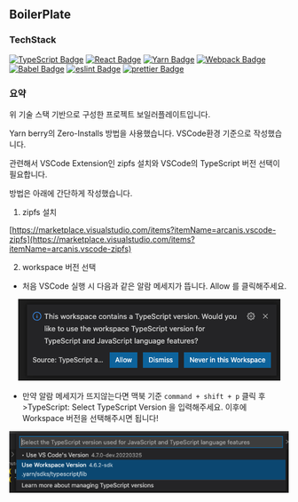 ## BoilerPlate

### TechStack

[![TypeScript Badge](https://img.shields.io/badge/Typescript-235A97?style=flat-square&logo=Typescript&logoColor=white)](https://www.typescriptlang.org/)
[![React Badge](https://img.shields.io/badge/React-61DAFB?style=flat-square&logo=React&logoColor=white)](https://reactjs.org/)
[![Yarn Badge](https://img.shields.io/badge/Yarn-2C8EBB?style=flat-square&logo=Yarn&logoColor=black)]()
[![Webpack Badge](https://img.shields.io/badge/Webpack-8DD6F9?style=flat-square&logo=Webpack&logoColor=black)]()
[![Babel Badge](https://img.shields.io/badge/Babel-F9DC3E?style=flat-square&logo=Babel&logoColor=yellow)]()
[![eslint Badge](https://img.shields.io/badge/eslint-4B32C3?style=flat-square&logo=eslint&logoColor=white)]()
[![prettier Badge](https://img.shields.io/badge/prettier-F7B93E?style=flat-square&logo=prettier&logoColor=white)]()

### 요약

위 기술 스택 기반으로 구성한 프로젝트 보일러플레이트입니다.

Yarn berry의 Zero-Installs 방법을 사용했습니다. VSCode환경 기준으로 작성했습니다.

관련해서 VSCode Extension인 zipfs 설치와 VSCode의 TypeScript 버전 선택이 필요합니다.

방법은 아래에 간단하게 작성했습니다.

1. zipfs 설치

[https://marketplace.visualstudio.com/items?itemName=arcanis.vscode-zipfs](https://marketplace.visualstudio.com/items?itemName=arcanis.vscode-zipfs)

2. workspace 버전 선택

- 처음 VSCode 실행 시 다음과 같은 알람 메세지가 뜹니다. Allow 를 클릭해주세요.

<div align="center">
<img src="./src/assets/README/zipfs.png">
</div>

- 만약 알람 메세지가 뜨지않는다면 맥북 기준 `command + shift + p` 클릭 후 >TypeScript: Select TypeScript Version 을 입력해주세요. 이후에 Workspace 버전을 선택해주시면 됩니다!
<div align="center">
<img src="./src/assets/README/vscode.png">
</div>
